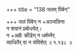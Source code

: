+++
title = "138 जलम् पिबेन्"

+++
जलं पिबेन् न +अञ्जलिना  
न शयानं प्रबोधयेत्।  
न +अक्षैः क्रीडेन् न धर्मघ्नैर्  
व्याधितैर् वा न संविशेत्  ॥ १.१३८ ॥